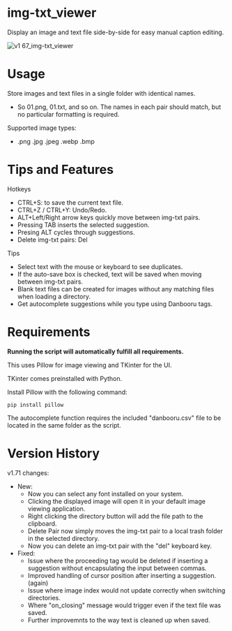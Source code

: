 # img-txt_viewer
Display an image and text file side-by-side for easy manual caption editing.

![v1 67_img-txt_viewer](https://github.com/Nenotriple/img-txt_viewer/assets/70049990/09cb402a-db35-4b15-8ff2-828234b397e0)

# Usage

Store images and text files in a single folder with identical names.
- So 01.png, 01.txt, and so on. The names in each pair should match, but no particular formatting is required.

Supported image types:
- .png .jpg .jpeg .webp .bmp

# Tips and Features

Hotkeys
- CTRL+S: to save the current text file.
- CTRL+Z / CTRL+Y: Undo/Redo.
- ALT+Left/Right arrow keys quickly move between img-txt pairs.
- Pressing TAB inserts the selected suggestion.
- Presing ALT cycles through suggestions.
- Delete img-txt pairs: Del

Tips
- Select text with the mouse or keyboard to see duplicates.
- If the auto-save box is checked, text will be saved when moving between img-txt pairs.
- Blank text files can be created for images without any matching files when loading a directory.
- Get autocomplete suggestions while you type using Danbooru tags.


# Requirements

**Running the script will automatically fulfill all requirements.**

This uses Pillow for image viewing and TKinter for the UI.

TKinter comes preinstalled with Python.

Install Pillow with the following command:
```
pip install pillow
```

The autocomplete function requires the included "danbooru.csv" file to be located in the same folder as the script.

# Version History

v1.71 changes:

- New:
  - Now you can select any font installed on your system.
  - Clicking the displayed image will open it in your default image viewing application.
  - Right clicking the directory button will add the file path to the clipboard.
  - Delete Pair now simply moves the img-txt pair to a local trash folder in the selected directory.
  - Now you can delete an img-txt pair with the "del" keyboard key.
- Fixed:
  - Issue where the proceeding tag would be deleted if inserting a suggestion without encapsulating the input between commas.
  - Improved handling of cursor position after inserting a suggestion. (again)
  - Issue where image index would not update correctly when switching directories.
  - Where "on_closing" message would trigger even if the text file was saved.
  - Further improvemnts to the way text is cleaned up when saved.
